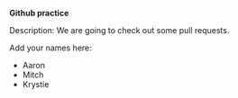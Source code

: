 **Github practice**

Description: 
We are going to check out some pull requests. 

Add your names here:

- Aaron
- Mitch
- Krystie

